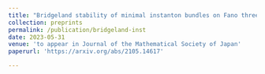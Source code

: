 ```yaml
---
title: "Bridgeland stability of minimal instanton bundles on Fano threefolds"
collection: preprints
permalink: /publication/bridgeland-inst
date: 2023-05-31
venue: 'to appear in Journal of the Mathematical Society of Japan'
paperurl: 'https://arxiv.org/abs/2105.14617'

---
```


